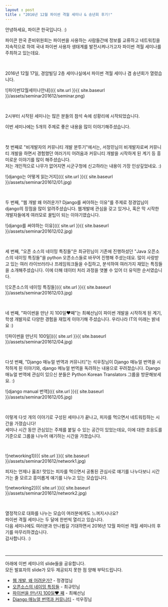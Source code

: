 ```yaml
---
layout : post
title : "2016년 12월 파이썬 격월 세미나 & 송년회 후기!"
---
```


안녕하세요, 파이콘 한국입니다. :)  

파이콘 한국 준비위원회는 파이썬을 사용하는 사람들간에 정보를 교류하고 네트워킹을 지속적으로 하여 국내 파이썬 사용자 생태계를 발전시켜나가고자 파이썬 격월 세미나를 주최하고 있는데요.  

<br/>

2016년 12월 17일, 경암빌딩 2층 세미나실에서 파이썬 격월 세미나 겸 송년회가 열렸습니다.  

![파이썬12월세미나안내]({{ site.url }}{{ site.baseurl }}/assets/seminar201612/seminar.png)  


<br/>

2시부터 시작된 세미나는 많은 분들의 참석 속에 성황리에 시작되었습니다.  


이번 세미나에는 5개의 주제로 좋은 내용을 많이 이야기해주셨습니다.  

<br/>

첫 번째로 "비개발자의 커뮤니티 개발 분투기"에서는, 서정민님이 비개발자로써 커뮤니티 개발을 하면서 경험했던 여러가지 어려움과 커뮤니티 개발을 시작하게 된 계기 등 흥미로운 이야기를 많이 해주셨습니다.  
저는 개인적으로 나무가 없어지면 시군구청에 신고하라는 내용이 가장 인상깊었네요. :)  


![django는 어떻게 읽는거지]({{ site.url }}{{ site.baseurl }}/assets/seminar201612/01.jpg)  



<br/>

두 번째, "웹 개발 왜 어려운가? Django를 써야하는 이유"를 주제로 정경업님이 django의 장점을 많이 알려주셨습니다. 웹개발에 관심을 갖고 있거나, 혹은 막 시작한 개발자들에게 여러모로 꿀팁이 되는 이야기였습니다.  


![django를 써야하는 이유]({{ site.url }}{{ site.baseurl }}/assets/seminar201612/02.jpg)  



<br/>

세 번째, "오픈 소스의 네이밍 특징들"은 최규민님이 기존에 진행하셨던 "Java 오픈소스의 네이밍 특징들"을 python 오픈소스들로 바꾸어 진행해 주셨는데요. 많이 사랑받고 있는 여러 라이브러리나 프레임워크들을 수집하고, 분석하여 여러가지 재밌는 특징들을 소개해주셨습니다. 이에 더해 데이터 처리 과정을 엿볼 수 있어 더 유익한 순서였습니다.  


![오픈소스의 네이밍 특징들]({{ site.url }}{{ site.baseurl }}/assets/seminar201612/03.jpg)  



<br/>

네 번째, "파이썬을 만난 지 100일♥째"는 최혜선님이 파이썬 개발을 시작하게 된 계기, 학생 개발자로 다양한 경험을 재밌게 이야기해 주셨습니다. 우리나라 IT의 미래는 밝네요 :)  


![파이썬을 만난지 100일]({{ site.url }}{{ site.baseurl }}/assets/seminar201612/04.jpg)  



<br/>

다섯 번째, "Django 매뉴얼 번역과 커뮤니티"는 석우징님이 Django 매뉴얼 번역을 시작하게 된 이야기와, django 메뉴얼 번역을 독려하는 내용으로 꾸려졌습니다. Django 매뉴얼 번역에 관심이 있으신 분들은 Python Korean Translators 그룹을 방문해보세요. :)  


![django manual 번역]({{ site.url }}{{ site.baseurl }}/assets/seminar201612/05.jpg)  



<br/>


이렇게 다섯 개의 이야기로 구성된 세미나가 끝나고, 피자를 먹으면서 네트워킹하는 시간을 가졌습니다!  
세미나 시간 동안 관심있는 주제를 붙일 수 있는 공간이 있었는데요, 이에 대한 호응도를 기준으로 그룹을 나누어 얘기하는 시간을 가졌습니다.  


<br/>

![networking1]({{ site.url }}{{ site.baseurl }}/assets/seminar201612/network1.jpg)  


피자는 언제나 옳죠! 맛있는 피자를 먹으면서 공통된 관심사로 얘기를 나누다보니 시간 가는 줄 모르고 흥미롭게 얘기를 나누고 있는 모습입니다.  



![networking2]({{ site.url }}{{ site.baseurl }}/assets/seminar201612/network2.jpg)  


<br/>

열정적으로 대화를 나누는 모습이 여러분에게도 느껴지시나요?    
파이썬 격월 세미나는 두 달에 한번씩 열리고 있습니다.  
다음 세미나에도 여러분과 만나뵙길 기대하면서 2016년 12월 파이썬 격월 세미나의 후기를 마무리하겠습니다.  
감사합니다. :)  


<br/>

---
아래에 이번 세미나의 slide들을 공유합니다.  
모든 발표자의 slide가 모두 제공되지 못한 점 양해 부탁드립니다.  
* [웹 개발, 왜 어려운가?](http://www.slideshare.net/perhapsspy/ss-70211786) - 정경업님  
* [오픈소스의 네이밍 특징들](http://www.slideshare.net/ssuser2fe594/python-70220360) - 최규민님  
* [파이썬을 만난지 100일♥ 째](http://www.slideshare.net/ssuser971274/100-70226396) - 최혜선님  
* [Django 매뉴얼 번역과 커뮤니티](http://www.slideshare.net/WoojingSeok/django-70538841) - 석우징님  
